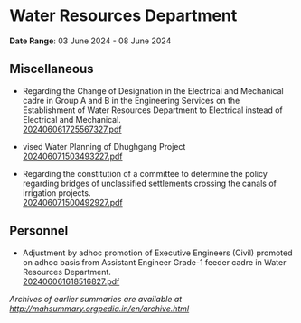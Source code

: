 # Water Resources Department

**Date Range**: 03 June 2024 - 08 June 2024


## Miscellaneous
- Regarding the Change of Designation in the Electrical and Mechanical cadre in Group A and B in the Engineering Services on the Establishment of Water Resources Department to Electrical instead of Electrical and Mechanical.\
  [202406061725567327.pdf](https://gr.maharashtra.gov.in/Site/Upload/Government%20Resolutions/English/202406061725567327.pdf)

- vised Water Planning of Dhughgang Project\
  [202406071503493227.pdf](https://gr.maharashtra.gov.in/Site/Upload/Government%20Resolutions/English/202406071503493227.pdf)

- Regarding the constitution of a committee to determine the policy regarding bridges of unclassified settlements crossing the canals of irrigation projects.\
  [202406071500492927.pdf](https://gr.maharashtra.gov.in/Site/Upload/Government%20Resolutions/English/202406071500492927.pdf)

## Personnel
- Adjustment by adhoc promotion of Executive Engineers (Civil) promoted on adhoc basis from Assistant Engineer Grade-1 feeder cadre in Water Resources Department.\
  [202406061618516827.pdf](https://gr.maharashtra.gov.in/Site/Upload/Government%20Resolutions/English/202406061618516827.pdf)


*Archives of earlier summaries are available at http://mahsummary.orgpedia.in/en/archive.html*